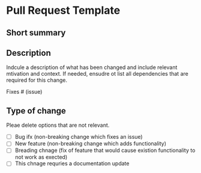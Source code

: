 # Pull Request Template 
## Short summary 
## Description

Indcule a description of what has been changed and include relevant mtivation and context.
If needed, ensudre ot list all dependencies that are required for this change.

Fixes # (issue)

## Type of change

Pleae delete options that are not relevant.

- [ ] Bug ifx (non-breaking change which fixes an issue)
- [ ] New feature (non-breaking change which adds functionality)
- [ ] Breading chnage (fix of feature that would cause existion functionality to not work as exected)
- [ ] This chnage requries a documentation update
